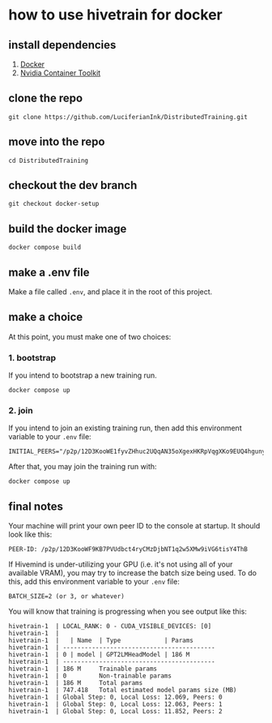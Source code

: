 # how to use hivetrain for docker

## install dependencies

1. [Docker](https://docs.docker.com/engine/install/)
2. [Nvidia Container Toolkit](https://docs.nvidia.com/datacenter/cloud-native/container-toolkit/latest/install-guide.html)

## clone the repo
```
git clone https://github.com/LuciferianInk/DistributedTraining.git
```

## move into the repo
```
cd DistributedTraining
```

## checkout the dev branch
```
git checkout docker-setup
```

## build the docker image
```
docker compose build
```

## make a .env file
Make a file called `.env`, and place it in the root of this project.

## make a choice
At this point, you must make one of two choices:

### 1. bootstrap
If you intend to bootstrap a new training run.
```
docker compose up
```

### 2. join
If you intend to join an existing training run, then add this environment variable to your `.env` file:
```
INITIAL_PEERS="/p2p/12D3KooWE1fyvZHhuc2UQqAN35oXgexHKRpVqgXKo9EUQ4hguny9"
```
After that, you may join the training run with:
```
docker compose up
```

## final notes

Your machine will print your own peer ID to the console at startup. It should look like this:
```
PEER-ID: /p2p/12D3KooWF9KB7PVUdbct4ryCMzDjbNT1q2w5XMw9iVG6tisY4ThB
```
If Hivemind is under-utilizing your GPU (i.e. it's not using all of your available VRAM), you may try to increase the batch size being used. To do this, add this environment variable to your `.env` file:
```
BATCH_SIZE=2 (or 3, or whatever)
```
You will know that training is progressing when you see output like this:
```
hivetrain-1  | LOCAL_RANK: 0 - CUDA_VISIBLE_DEVICES: [0]
hivetrain-1  | 
hivetrain-1  |   | Name  | Type            | Params
hivetrain-1  | ------------------------------------------
hivetrain-1  | 0 | model | GPT2LMHeadModel | 186 M 
hivetrain-1  | ------------------------------------------
hivetrain-1  | 186 M     Trainable params
hivetrain-1  | 0         Non-trainable params
hivetrain-1  | 186 M     Total params
hivetrain-1  | 747.418   Total estimated model params size (MB)
hivetrain-1  | Global Step: 0, Local Loss: 12.069, Peers: 0
hivetrain-1  | Global Step: 0, Local Loss: 12.063, Peers: 1
hivetrain-1  | Global Step: 0, Local Loss: 11.852, Peers: 2
```